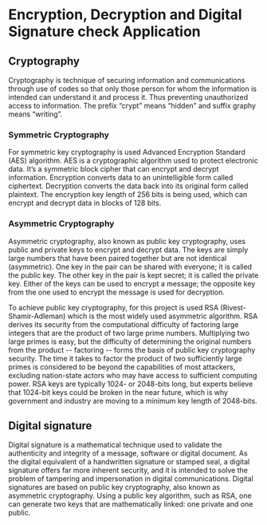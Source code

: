 # Encryption, Decryption and Digital Signature check Application
## Cryptography
Cryptography is technique of securing information and communications through use of codes so that only those person for whom the information is intended can understand it and process it. Thus preventing unauthorized access to information. The prefix “crypt” means “hidden” and suffix graphy means “writing”.

### Symmetric Cryptography
For symmetric key cryptography is used Advanced Encryption Standard (AES) algorithm.
AES is a cryptographic algorithm used to protect electronic data. It’s a symmetric block cipher that can encrypt and decrypt information. Encryption converts data to an unintelligible form called ciphertext. Decryption converts the data back into its original form called plaintext. The encryption key length of 256 bits is being used, which can encrypt and decrypt data in blocks of 128 bits.

### Asymmetric Cryptography
Asymmetric cryptography, also known as public key cryptography, uses public and private keys to encrypt and decrypt data. The keys are simply large numbers that have been paired together but are not identical (asymmetric). One key in the pair can be shared with everyone; it is called the public key. The other key in the pair is kept secret; it is called the private key. Either of the keys can be used to encrypt a message; the opposite key from the one used to encrypt the message is used for decryption.

To achieve public key cryptography, for this project is used RSA (Rivest-Shamir-Adleman) which is the most widely used asymmetric algorithm. RSA derives its security from the computational difficulty of factoring large integers that are the product of two large prime numbers. Multiplying two large primes is easy, but the difficulty of determining the original numbers from the product -- factoring -- forms the basis of public key cryptography security. The time it takes to factor the product of two sufficiently large primes is considered to be beyond the capabilities of most attackers, excluding nation-state actors who may have access to sufficient computing power. RSA keys are typically 1024- or 2048-bits long, but experts believe that 1024-bit keys could be broken in the near future, which is why government and industry are moving to a minimum key length of 2048-bits.

## Digital signature
Digital signature is a mathematical technique used to validate the authenticity and integrity of a message, software or digital document. As the digital equivalent of a handwritten signature or stamped seal, a digital signature offers far more inherent security, and it is intended to solve the problem of tampering and impersonation in digital communications. Digital signatures are based on public key cryptography, also known as asymmetric cryptography. Using a public key algorithm, such as RSA, one can generate two keys that are mathematically linked: one private and one public.
